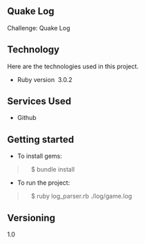 ## Quake Log
Challenge: Quake Log
## Technology 

Here are the technologies used in this project.

* Ruby version  3.0.2

## Services Used

* Github

## Getting started

* To install gems:
>    $ bundle install
* To run the project:
>    $ ruby log_parser.rb ./log/game.log

## Versioning

1.0
